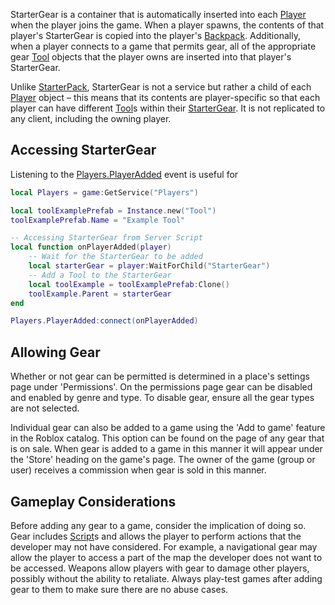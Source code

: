 StarterGear is a container that is automatically inserted into each [Player](https://developer.roblox.com/en-us/api-reference/class/Player) when the player joins the game. When a player spawns, the contents of that player's StarterGear is copied into the player's [Backpack](https://developer.roblox.com/en-us/api-reference/class/Backpack). Additionally, when a player connects to a game that permits gear, all of the appropriate gear [Tool](https://developer.roblox.com/en-us/api-reference/class/Tool) objects that the player owns are inserted into that player's StarterGear.

Unlike [StarterPack](https://developer.roblox.com/en-us/api-reference/class/StarterPack), StarterGear is not a service but rather a child of each [Player](https://developer.roblox.com/en-us/api-reference/class/Player) object – this means that its contents are player-specific so that each player can have different [Tool](https://developer.roblox.com/en-us/api-reference/class/Tool)s within their [StarterGear](https://developer.roblox.com/en-us/api-reference/class/StarterGear). It is not replicated to any client, including the owning player.

Accessing StarterGear
---------------------

Listening to the [Players.PlayerAdded](https://developer.roblox.com/en-us/api-reference/event/Players/PlayerAdded) event is useful for

```lua
local Players = game:GetService("Players")

local toolExamplePrefab = Instance.new("Tool")
toolExamplePrefab.Name = "Example Tool"

-- Accessing StarterGear from Server Script
local function onPlayerAdded(player)
	-- Wait for the StarterGear to be added
	local starterGear = player:WaitForChild("StarterGear")
	-- Add a Tool to the StarterGear
	local toolExample = toolExamplePrefab:Clone()
	toolExample.Parent = starterGear
end

Players.PlayerAdded:connect(onPlayerAdded)
``` 

Allowing Gear
-------------

Whether or not gear can be permitted is determined in a place's settings page under 'Permissions'. On the permissions page gear can be disabled and enabled by genre and type. To disable gear, ensure all the gear types are not selected.

Individual gear can also be added to a game using the 'Add to game' feature in the Roblox catalog. This option can be found on the page of any gear that is on sale. When gear is added to a game in this manner it will appear under the 'Store' heading on the game's page. The owner of the game (group or user) receives a commission when gear is sold in this manner.

Gameplay Considerations
-----------------------

Before adding any gear to a game, consider the implication of doing so. Gear includes [Script](https://developer.roblox.com/en-us/api-reference/class/Script)s and allows the player to perform actions that the developer may not have considered. For example, a navigational gear may allow the player to access a part of the map the developer does not want to be accessed. Weapons allow players with gear to damage other players, possibly without the ability to retaliate. Always play-test games after adding gear to them to make sure there are no abuse cases.